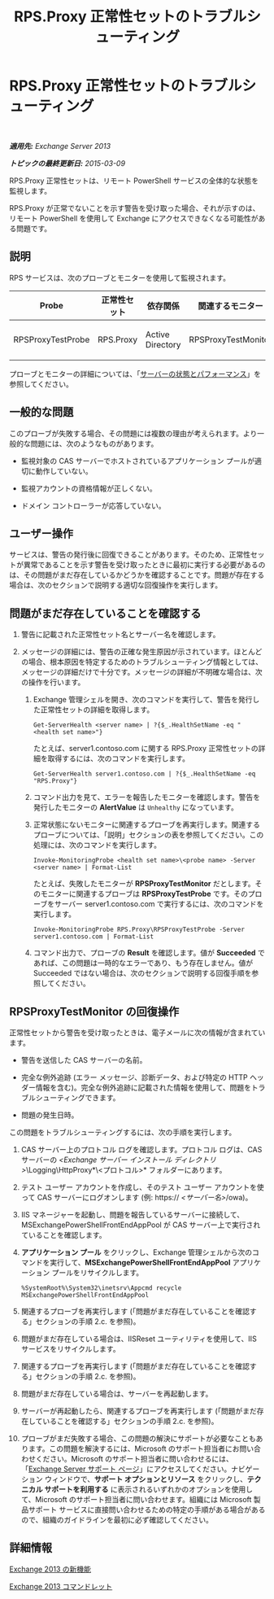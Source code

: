﻿---
title: RPS.Proxy 正常性セットのトラブルシューティング
TOCTitle: RPS.Proxy 正常性セットのトラブルシューティング
ms:assetid: a5058323-5d86-438a-ad4a-fa4292310e98
ms:mtpsurl: https://technet.microsoft.com/ja-jp/library/ms.exch.scom.rps.proxy(v=EXCHG.150)
ms:contentKeyID: 53181836
ms.date: 01/28/2016
mtps_version: v=EXCHG.150
ms.translationtype: HT
---

# RPS.Proxy 正常性セットのトラブルシューティング

 

_**適用先:** Exchange Server 2013_

_**トピックの最終更新日:** 2015-03-09_

RPS.Proxy 正常性セットは、リモート PowerShell サービスの全体的な状態を監視します。

RPS.Proxy が正常でないことを示す警告を受け取った場合、それが示すのは、リモート PowerShell を使用して Exchange にアクセスできなくなる可能性がある問題です。

## 説明

RPS サービスは、次のプローブとモニターを使用して監視されます。


<table>
<colgroup>
<col style="width: 25%" />
<col style="width: 25%" />
<col style="width: 25%" />
<col style="width: 25%" />
</colgroup>
<thead>
<tr class="header">
<th>Probe</th>
<th>正常性セット</th>
<th>依存関係</th>
<th>関連するモニター</th>
</tr>
</thead>
<tbody>
<tr class="odd">
<td><p>RPSProxyTestProbe</p></td>
<td><p>RPS.Proxy</p></td>
<td><p>Active Directory</p></td>
<td><p>RPSProxyTestMonitor</p></td>
</tr>
</tbody>
</table>


プローブとモニターの詳細については、「[サーバーの状態とパフォーマンス](https://technet.microsoft.com/ja-jp/library/jj150551\(v=exchg.150\))」を参照してください。

## 一般的な問題

このプローブが失敗する場合、その問題には複数の理由が考えられます。より一般的な問題には、次のようなものがあります。

  - 監視対象の CAS サーバーでホストされているアプリケーション プールが適切に動作していない。

  - 監視アカウントの資格情報が正しくない。

  - ドメイン コントローラーが応答していない。

## ユーザー操作

サービスは、警告の発行後に回復できることがあります。そのため、正常性セットが異常であることを示す警告を受け取ったときに最初に実行する必要があるのは、その問題がまだ存在しているかどうかを確認することです。問題が存在する場合は、次のセクションで説明する適切な回復操作を実行します。

## 問題がまだ存在していることを確認する

1.  警告に記載された正常性セット名とサーバー名を確認します。

2.  メッセージの詳細には、警告の正確な発生原因が示されています。ほとんどの場合、根本原因を特定するためのトラブルシューティング情報としては、メッセージの詳細だけで十分です。メッセージの詳細が不明確な場合は、次の操作を行います。
    
    1.  Exchange 管理シェルを開き、次のコマンドを実行して、警告を発行した正常性セットの詳細を取得します。
        
            Get-ServerHealth <server name> | ?{$_.HealthSetName -eq "<health set name>"}
        
        たとえば、server1.contoso.com に関する RPS.Proxy 正常性セットの詳細を取得するには、次のコマンドを実行します。
        
            Get-ServerHealth server1.contoso.com | ?{$_.HealthSetName -eq "RPS.Proxy"}
    
    2.  コマンド出力を見て、エラーを報告したモニターを確認します。警告を発行したモニターの **AlertValue** は `Unhealthy` になっています。
    
    3.  正常状態にないモニターに関連するプローブを再実行します。関連するプローブについては、「説明」セクションの表を参照してください。この処理には、次のコマンドを実行します。
        
            Invoke-MonitoringProbe <health set name>\<probe name> -Server <server name> | Format-List
        
        たとえば、失敗したモニターが **RPSProxyTestMonitor** だとします。そのモニターに関連するプローブは **RPSProxyTestProbe** です。そのプローブをサーバー server1.contoso.com で実行するには、次のコマンドを実行します。
        
            Invoke-MonitoringProbe RPS.Proxy\RPSProxyTestProbe -Server server1.contoso.com | Format-List
    
    4.  コマンド出力で、プローブの **Result** を確認します。値が **Succeeded** であれば、この問題は一時的なエラーであり、もう存在しません。値が Succeeded ではない場合は、次のセクションで説明する回復手順を参照してください。

## RPSProxyTestMonitor の回復操作

正常性セットから警告を受け取ったときは、電子メールに次の情報が含まれています。

  - 警告を送信した CAS サーバーの名前。

  - 完全な例外追跡 (エラー メッセージ、診断データ、および特定の HTTP ヘッダー情報を含む)。完全な例外追跡に記載された情報を使用して、問題をトラブルシューティングできます。

  - 問題の発生日時。

この問題をトラブルシューティングするには、次の手順を実行します。

1.  CAS サーバー上のプロトコル ログを確認します。プロトコル ログは、CAS サーバーの *\<Exchange サーバー インストール ディレクトリ\>*\\Logging\\HttpProxy*\\\<プロトコル\>* フォルダーにあります。

2.  テスト ユーザー アカウントを作成し、そのテスト ユーザー アカウントを使って CAS サーバーにログオンします (例: https:// *\<サーバー名\>*/owa)。

3.  IIS マネージャーを起動し、問題を報告しているサーバーに接続して、MSExchangePowerShellFrontEndAppPool が CAS サーバー上で実行されていることを確認します。

4.  <strong>アプリケーション プール</strong> をクリックし、Exchange 管理シェルから次のコマンドを実行して、**MSExchangePowerShellFrontEndAppPool** アプリケーション プールをリサイクルします。
    
        %SystemRoot%\System32\inetsrv\Appcmd recycle MSExchangePowerShellFrontEndAppPool

5.  関連するプローブを再実行します (「問題がまだ存在していることを確認する」セクションの手順 2.c. を参照)。

6.  問題がまだ存在している場合は、IISReset ユーティリティを使用して、IIS サービスをリサイクルします。

7.  関連するプローブを再実行します (「問題がまだ存在していることを確認する」セクションの手順 2.c. を参照)。

8.  問題がまだ存在している場合は、サーバーを再起動します。

9.  サーバーが再起動したら、関連するプローブを再実行します (「問題がまだ存在していることを確認する」セクションの手順 2.c. を参照)。

10. プローブがまだ失敗する場合、この問題の解決にサポートが必要なこともあります。この問題を解決するには、Microsoft のサポート担当者にお問い合わせください。Microsoft のサポート担当者に問い合わせるには、「[Exchange Server サポート ページ](http://go.microsoft.com/fwlink/p/?linkid=180809)」にアクセスしてください。ナビゲーション ウィンドウで、<strong>サポート オプションとリソース</strong> をクリックし、<strong>テクニカル サポートを利用する</strong> に表示されるいずれかのオプションを使用して、Microsoft のサポート担当者に問い合わせます。組織には Microsoft 製品サポート サービスに直接問い合わせるための特定の手順がある場合があるので、組織のガイドラインを最初に必ず確認してください。

## 詳細情報

[Exchange 2013 の新機能](https://technet.microsoft.com/ja-jp/library/jj150540\(v=exchg.150\))

[Exchange 2013 コマンドレット](https://technet.microsoft.com/ja-jp/library/bb124413\(v=exchg.150\))

